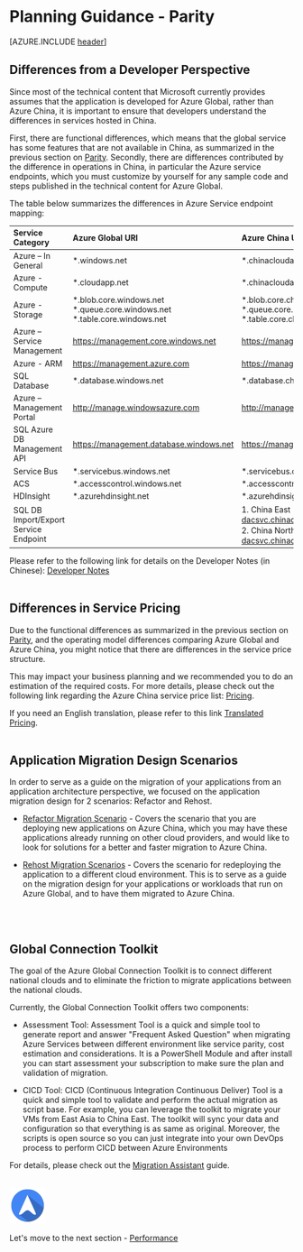 <properties
	pageTitle="Global Customer Playbook planning-guidance-parity | Azure"
	description="Global Customer Playbook planning-guidance-parity"
	services="global-customer-playbook"
	documentationCenter=""
	authors="jtong"
	manager="edwinc"
	editor=""
	tags="global-customer-playbook"/>

<tags
	ms.service="migration-lifecycle-planning"
	ms.workload=""
	ms.tgt_pltfrm=""
	ms.devlang="na"
	ms.topic="article"
	ms.date="12/26/2016"
	wacn.date="12/26/2016"
	wacn.lang="en" 
	ms.author="jtong"/>


# Planning Guidance - Parity

[AZURE.INCLUDE [header](../../../includes/planning-guidance.md)]

## Differences from a Developer Perspective

Since most of the technical content that Microsoft currently provides assumes that the application is developed for Azure Global, rather than Azure China, it is important to ensure that developers understand the differences in services hosted in China.
 
First, there are functional differences, which means that the global service has some features that are not available in China, as summarized in the previous section on [Parity](/solutions/global-customer/envisioning/guidance/parity/).
Secondly, there are differences contributed by the difference in operations in China, in particular the Azure service endpoints, which you must customize by yourself for any sample code and steps published in the technical content for Azure Global.
 
The table below summarizes the differences in Azure Service endpoint mapping:

| Service Category | Azure Global URI | Azure China URI |
|:---------------- |:---------------- |:--------------- |
| Azure – In General | *.windows.net | *.chinacloudapi.cn |
| Azure - Compute | *.cloudapp.net | *.chinacloudapp.cn |
| Azure - Storage | *.blob.core.windows.net *.queue.core.windows.net *.table.core.windows.net | *.blob.core.chinacloudapi.cn *.queue.core.chinacloudapi.cn *.table.core.chinacloudapi.cn |
| Azure – Service Management | https://management.core.windows.net | https://management.core.chinacloudapi.cn |
| Azure - ARM | https://management.azure.com | https://management.chinacloudapi.cn |
| SQL Database | *.database.windows.net | *.database.chinacloudapi.cn |
| Azure – Management Portal | http://manage.windowsazure.com | http://manage.windowsazure.cn |
| SQL Azure DB Management API | https://management.database.windows.net | https://management.database.chinacloudapi.cn |
| Service Bus | *.servicebus.windows.net | *.servicebus.chinacloudapi.cn |
| ACS | *.accesscontrol.windows.net | *.accesscontrol.chinacloudapi.cn |
| HDInsight | *.azurehdinsight.net | *.azurehdinsight.cn |
| SQL DB Import/Export Service Endpoint |  | 1. China East： https://sh1prod-dacsvc.chinacloudapp.cn/dacwebservice.svc</br>  2. China North：https://bj1prod-dacsvc.chinacloudapp.cn/dacwebservice.svc |

Please refer to the following link for details on the Developer Notes (in Chinese): 
[Developer Notes](https://www.azure.cn/documentation/articles/developerdifferences/#dev-guide)
</br>
</br>

## Differences in Service Pricing

Due to the functional differences as summarized in the previous section on [Parity](/solutions/global-customer/envisioning/guidance/parity/), 
and the operating model differences comparing Azure Global and Azure China, you might notice that there are differences in the service price structure.
 
This may impact your business planning and we recommended you to do an estimation of the required costs. For more details, please check out the following link regarding the Azure China service price list: [Pricing](https://www.azure.cn/pricing/overview/).
 
If you need an English translation, please refer to this link
[Translated Pricing](https://translate.google.com.hk/translate?hl=zh-CN&sl=zh-CN&tl=en&u=https%3A%2F%2Fwww.azure.cn%2Fpricing%2Foverview%2F).
</br>
</br>

## Application Migration Design Scenarios

In order to serve as a guide on the migration of your applications from an application architecture perspective, we focused on the application migration design for 2 scenarios: Refactor and Rehost.

- [Refactor Migration Scenario](/solutions/global-customer/planning/guidance/refactor-migration/) - 
Covers the scenario that you are deploying new applications on Azure China, which you may have these applications already running on other cloud providers, and would like to look for solutions for a better and faster migration to Azure China.

- [Rehost Migration Scenarios](/solutions/global-customer/planning/guidance/rehost-migration/) - 
Covers the scenario for redeploying the application to a different cloud environment. This is to serve as a guide on the migration design for your applications or workloads that run on Azure Global, and to have them migrated to Azure China.
</br>
</br>

## Global Connection Toolkit

The goal of the Azure Global Connection Toolkit is to connect different national clouds and to eliminate the friction to migrate applications between the national clouds.

Currently, the Global Connection Toolkit offers two components:

- Assessment Tool: Assessment Tool is a quick and simple tool to generate report and answer "Frequent Asked Question" when migrating Azure Services between different environment like service parity, cost estimation and considerations. It is a PowerShell Module and after install you can start assessment your subscription to make sure the plan and validation of migration.

- CICD Tool: CICD (Continuous Integration Continuous Deliver) Tool is a quick and simple tool to validate and perform the actual migration as script base. For example, you can leverage the toolkit to migrate your VMs from East Asia to China East. The toolkit will sync your data and configuration so that everything is as same as original. Moreover, the scripts is open source so you can just integrate into your own DevOps process to perform CICD between Azure Environments

For details, please check out the [Migration Assistant](/solutions/global-customer/migration-assistant/) guide.
</br>
</br>

![navigation](../../media/navigation.png)

Let's move to the next section - [Performance](/solutions/global-customer/planning/guidance/performance/)






















































